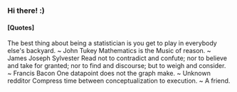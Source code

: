 ### Hi there! :)

#### [Quotes]
The best thing about being a statistician is you get to play in everybody else's backyard. ~ John Tukey
Mathematics is the Music of reason. ~ James Joseph Sylvester
Read not to contradict and confute; nor to believe and take for granted; nor to find and discourse; but to weigh and consider. ~ Francis Bacon
One datapoint does not the graph make. ~ Unknown redditor
Compress time between conceptualization to execution. ~ A friend.


<!--
**arvinsingh/arvinsingh** is a ✨ _special_ ✨ repository because its `README.md` (this file) appears on your GitHub profile.

Here are some ideas to get you started:

- 🔭 I’m currently working on ...
- 🌱 I’m currently learning ...
- 👯 I’m looking to collaborate on ...
- 🤔 I’m looking for help with ...
- 💬 Ask me about ...
- 📫 How to reach me: ...
- 😄 Pronouns: ...
- ⚡ Fun fact: ...
-->
